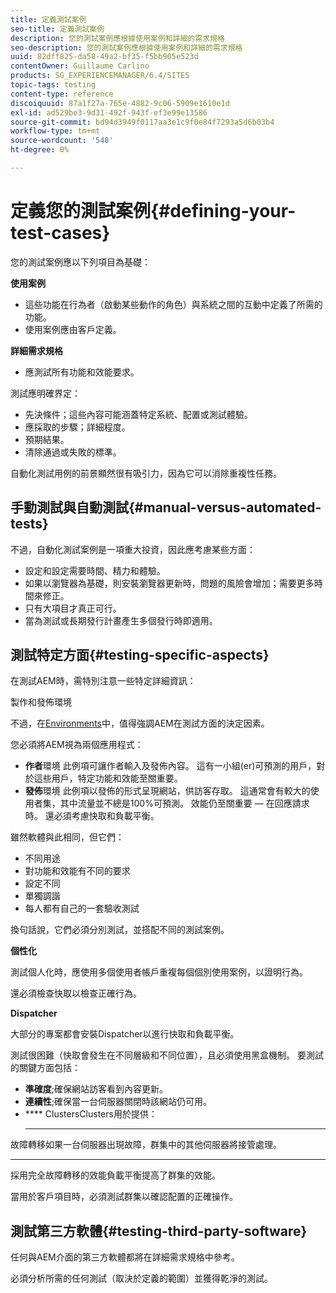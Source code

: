 ```yaml
---
title: 定義測試案例
seo-title: 定義測試案例
description: 您的測試案例應根據使用案例和詳細的需求規格
seo-description: 您的測試案例應根據使用案例和詳細的需求規格
uuid: 82dff825-da58-49a2-bf35-f5bb905e523d
contentOwner: Guillaume Carlino
products: SG_EXPERIENCEMANAGER/6.4/SITES
topic-tags: testing
content-type: reference
discoiquuid: 87a1f27a-765e-4882-9c06-5909e1610e1d
exl-id: ad529be3-9d31-492f-943f-ef3e99e13586
source-git-commit: bd94d3949f0117aa3e1c9f0e84f7293a5d6b03b4
workflow-type: tm+mt
source-wordcount: '548'
ht-degree: 0%

---
```


# 定義您的測試案例{#defining-your-test-cases}

您的測試案例應以下列項目為基礎：

**使用案例**

* 這些功能在行為者（啟動某些動作的角色）與系統之間的互動中定義了所需的功能。
* 使用案例應由客戶定義。

**詳細需求規格**

* 應測試所有功能和效能要求。

測試應明確界定：

* 先決條件；這些內容可能涵蓋特定系統、配置或測試體驗。
* 應採取的步驟；詳細程度。
* 預期結果。
* 清除通過或失敗的標準。

自動化測試用例的前景顯然很有吸引力，因為它可以消除重複性任務。

## 手動測試與自動測試{#manual-versus-automated-tests}

不過，自動化測試案例是一項重大投資，因此應考慮某些方面：

* 設定和設定需要時間、精力和體驗。
* 如果以瀏覽器為基礎，則安裝瀏覽器更新時，問題的風險會增加；需要更多時間來修正。
* 只有大項目才真正可行。
* 當為測試或長期發行計畫產生多個發行時即適用。

## 測試特定方面{#testing-specific-aspects}

在測試AEM時，需特別注意一些特定詳細資訊：

製作和發佈環境

不過，在[Environments](/help/sites-developing/the-basics.md#environments)中，值得強調AEM在測試方面的決定因素。

您必須將AEM視為兩個應用程式：

* **作者**環境
此例項可讓作者輸入及發佈內容。
這有一小組(er)可預測的用戶，對於這些用戶，特定功能和效能至關重要。
* **發佈**環境
此例項以發佈的形式呈現網站，供訪客存取。
這通常會有較大的使用者集，其中流量並不總是100%可預測。 效能仍至關重要 — 在回應請求時。 還必須考慮快取和負載平衡。

雖然軟體與此相同，但它們：

* 不同用途
* 對功能和效能有不同的要求
* 設定不同
* 單獨調諧
* 每人都有自己的一套驗收測試

換句話說，它們必須分別測試，並搭配不同的測試案例。

**個性化**

測試個人化時，應使用多個使用者帳戶重複每個個別使用案例，以證明行為。

還必須檢查快取以檢查正確行為。

**Dispatcher**

大部分的專案都會安裝Dispatcher以進行快取和負載平衡。

測試很困難（快取會發生在不同層級和不同位置），且必須使用黑盒機制。 要測試的關鍵方面包括：

* **準確度**;確保網站訪客看到內容更新。
* **連續性**;確保當一台伺服器關閉時該網站仍可用。
* **** ClustersClusters用於提供：
   * ****
故障轉移如果一台伺服器出現故障，群集中的其他伺服器將接管處理。
   * ****
採用完全故障轉移的效能負載平衡提高了群集的效能。

當用於客戶項目時，必須測試群集以確認配置的正確操作。

## 測試第三方軟體{#testing-third-party-software}

任何與AEM介面的第三方軟體都將在詳細需求規格中參考。

必須分析所需的任何測試（取決於定義的範圍）並獲得乾淨的測試。
